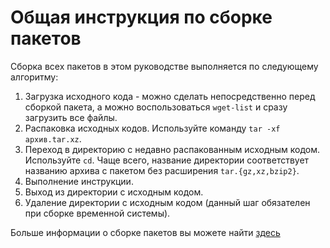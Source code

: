 # Общая инструкция по сборке пакетов

Сборка всех пакетов в этом руководстве выполняется по следующему алгоритму:

1. Загрузка исходного кода - можно сделать непосредственно перед сборкой пакета, а можно воспользоваться `wget-list` и сразу загрузить все файлы.
2. Распаковка исходных кодов. Используйте команду `tar -xf архив.tar.xz`.
3. Переход в директорию с недавно распакованным исходным кодом. Используйте `cd`. Чаще всего, название директории соответствует названию архива с пакетом без расширения `tar.{gz,xz,bzip2}`.
4. Выполнение инструкции.
5. Выход из директории с исходным кодом.
6. Удаление директории с исходным кодом (данный шаг обязателен при сборке временной системы).

Больше информации о сборке пакетов вы можете найти [здесь](additional/src-compiling.md)
